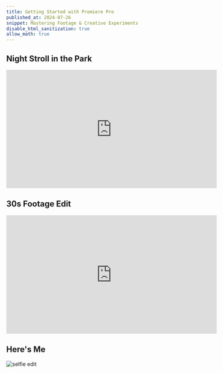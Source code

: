 ```yaml
---
title: Getting Started with Premiere Pro
published_at: 2024-07-26
snippet: Mastering Footage & Creative Experiments
disable_html_sanitization: true
allow_math: true
---
```


## Night Stroll in the Park

<iframe width="560" height="315" src="https://www.youtube.com/embed/1QqKl5ybR-A?si=7cVbkTxenuQyVVne" title="YouTube video player" frameborder="0" allow="accelerometer; autoplay; clipboard-write; encrypted-media; gyroscope; picture-in-picture; web-share" referrerpolicy="strict-origin-when-cross-origin" allowfullscreen></iframe>

## 30s Footage Edit
<iframe width="560" height="315" src="https://www.youtube.com/embed/ImqxJWa_aks?si=UTgpCdA2Pdars9Re" title="YouTube video player" frameborder="0" allow="accelerometer; autoplay; clipboard-write; encrypted-media; gyroscope; picture-in-picture; web-share" referrerpolicy="strict-origin-when-cross-origin" allowfullscreen></iframe>

## Here's Me
![selfie edit](selfie.jpeg)